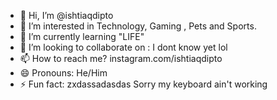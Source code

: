 - 👋 Hi, I’m @ishtiaqdipto
- 👀 I’m interested in Technology, Gaming , Pets and Sports.
- 🌱 I’m currently learning "LIFE"
- 💞️ I’m looking to collaborate on : I dont know yet lol
- 📫 How to reach me? instagram.com/ishtiaqdipto
- 😄 Pronouns: He/Him
- ⚡ Fun fact: zxdassadasdas Sorry my keyboard ain't working

<!---
ishtiaqdipto/ishtiaqdipto is a ✨ special ✨ repository because its `README.md` (this file) appears on your GitHub profile.
You can click the Preview link to take a look at your changes.
--->

